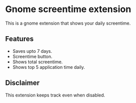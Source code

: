 # Gnome screentime extension
This is a gnome extension that shows your daily screentime.

## Features
- Saves upto 7 days.
- Screentime button.
- Shows total screentime.
- Shows top 5 application time daily.

## Disclaimer
This extension keeps track even when disabled.
